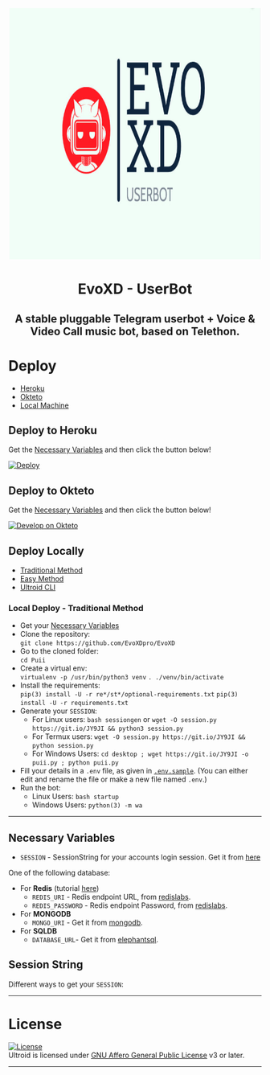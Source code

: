 <p align="center">
  <img src="./resources/extras/logo_readme.jpg" alt="EvoXD Logo"
  width="500" 
     height="500" />
</p>
<h1 align="center">
  <b>EvoXD - UserBot</b>
</h1>
<h2 align="center">
<b>A stable pluggable Telegram userbot + Voice & Video Call music bot, based on Telethon.</b>
</h2>

# Deploy
- [Heroku](#deploy-to-heroku)
- [Okteto](#deploy-to-okteto)
- [Local Machine](#deploy-locally)



## Deploy to Heroku
Get the [Necessary Variables](#Necessary-Variables) and then click the button below!  

[![Deploy](https://www.herokucdn.com/deploy/button.svg)](https://dashboard.heroku.com/new?template=https://github.com/EvoXDpro/EvoXD)

## Deploy to Okteto
Get the [Necessary Variables](#Necessary-Variables) and then click the button below!

[![Develop on Okteto](https://okteto.com/develop-okteto.svg)](https://cloud.okteto.com/deploy?repository=https://github.com/EvoXDpro/EvoXD)

## Deploy Locally
- [Traditional Method](#local-deploy---traditional-method)
- [Easy Method](#local-deploy---easy-method)
- [Ultroid CLI](#ultroid-cli)


### Local Deploy - Traditional Method
- Get your [Necessary Variables](#Necessary-Variables)
- Clone the repository:    
`git clone https://github.com/EvoXDpro/EvoXD`
- Go to the cloned folder:    
`cd Puii`
- Create a virtual env:      
`virtualenv -p /usr/bin/python3 venv`
`. ./venv/bin/activate`
- Install the requirements:      
`pip(3) install -U -r re*/st*/optional-requirements.txt`
`pip(3) install -U -r requirements.txt`
- Generate your `SESSION`:
  - For Linux users:
    `bash sessiongen`
     or
    `wget -O session.py https://git.io/JY9JI && python3 session.py`
  - For Termux users:
    `wget -O session.py https://git.io/JY9JI && python session.py`
  - For Windows Users:
    `cd desktop ; wget https://git.io/JY9JI -o puii.py ; python puii.py`
- Fill your details in a `.env` file, as given in [`.env.sample`](https://github.com/AellyXD/Puii/blob/main/.env.sample).
(You can either edit and rename the file or make a new file named `.env`.)
- Run the bot:
  - Linux Users:
   `bash startup`
  - Windows Users:
    `python(3) -m wa`

---
## Necessary Variables
- `SESSION` - SessionString for your accounts login session. Get it from [here](#Session-String)

One of the following database:
- For **Redis** (tutorial [here](./resources/extras/redistut.md))
  - `REDIS_URI` - Redis endpoint URL, from [redislabs](http://redislabs.com/).
  - `REDIS_PASSWORD` - Redis endpoint Password, from [redislabs](http://redislabs.com/).
- For **MONGODB**
  - `MONGO_URI` - Get it from [mongodb](https://mongodb.com/atlas).
- For **SQLDB**
  - `DATABASE_URL`- Get it from [elephantsql](https://elephantsql.com).

## Session String
Different ways to get your `SESSION`:

---

# License
[![License](https://www.gnu.org/graphics/agplv3-155x51.png)](LICENSE)   
Ultroid is licensed under [GNU Affero General Public License](https://www.gnu.org/licenses/agpl-3.0.en.html) v3 or later.

---   

